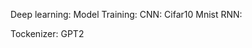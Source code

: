 Deep learning:
  Model Training:
    CNN:
        Cifar10
        Mnist
    RNN:


  Tockenizer:
        GPT2
